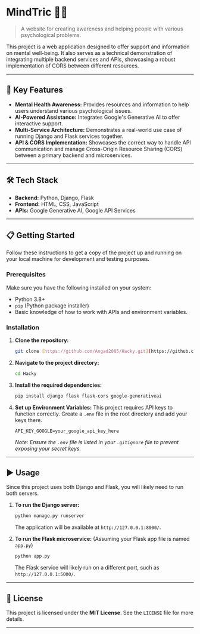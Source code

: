 # MindTric 🧠✨

> A website for creating awareness and helping people with various psychological problems.

This project is a web application designed to offer support and information on mental well-being. It also serves as a technical demonstration of integrating multiple backend services and APIs, showcasing a robust implementation of CORS between different resources.

---

## 🚀 Key Features

-   **Mental Health Awareness:** Provides resources and information to help users understand various psychological issues.
-   **AI-Powered Assistance:** Integrates Google's Generative AI to offer interactive support.
-   **Multi-Service Architecture:** Demonstrates a real-world use case of running Django and Flask services together.
-   **API & CORS Implementation:** Showcases the correct way to handle API communication and manage Cross-Origin Resource Sharing (CORS) between a primary backend and microservices.

---

## 🛠️ Tech Stack

-   **Backend:** Python, Django, Flask
-   **Frontend:** HTML, CSS, JavaScript
-   **APIs:** Google Generative AI, Google API Services

---

## 📋 Getting Started

Follow these instructions to get a copy of the project up and running on your local machine for development and testing purposes.

### Prerequisites

Make sure you have the following installed on your system:

-   Python 3.8+
-   `pip` (Python package installer)
-   Basic knowledge of how to work with APIs and environment variables.

### Installation

1.  **Clone the repository:**
    ```sh
    git clone [https://github.com/Angad2005/Hacky.git](https://github.com/Angad2005/Hacky.git)
    ```

2.  **Navigate to the project directory:**
    ```sh
    cd Hacky
    ```

3.  **Install the required dependencies:**
    ```sh
    pip install django flask flask-cors google-generativeai
    ```

4.  **Set up Environment Variables:**
    This project requires API keys to function correctly. Create a `.env` file in the root directory and add your keys there.

    ```
    API_KEY_GOOGLE=your_google_api_key_here
    ```
    *Note: Ensure the `.env` file is listed in your `.gitignore` file to prevent exposing your secret keys.*

---

## ▶️ Usage

Since this project uses both Django and Flask, you will likely need to run both servers.

1.  **To run the Django server:**
    ```sh
    python manage.py runserver
    ```
    The application will be available at `http://127.0.0.1:8000/`.

2.  **To run the Flask microservice:**
    (Assuming your Flask app file is named `app.py`)
    ```sh
    python app.py
    ```
    The Flask service will likely run on a different port, such as `http://127.0.0.1:5000/`.

---

## 📜 License

This project is licensed under the **MIT License**. See the `LICENSE` file for more details.

---
